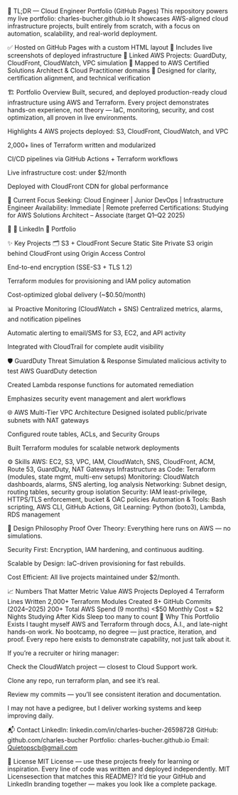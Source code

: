 🧠 TL;DR — Cloud Engineer Portfolio (GitHub Pages)
This repository powers my live portfolio: charles-bucher.github.io
It showcases AWS-aligned cloud infrastructure projects, built entirely from scratch, with a focus on automation, scalability, and real-world deployment.

✅ Hosted on GitHub Pages with a custom HTML layout
📸 Includes live screenshots of deployed infrastructure
🔗 Linked AWS Projects: GuardDuty, CloudFront, CloudWatch, VPC simulation
🧱 Mapped to AWS Certified Solutions Architect & Cloud Practitioner domains
🎯 Designed for clarity, certification alignment, and technical verification

🏗️ Portfolio Overview
Built, secured, and deployed production-ready cloud infrastructure using AWS and Terraform.
Every project demonstrates hands-on experience, not theory — IaC, monitoring, security, and cost optimization, all proven in live environments.

Highlights
4 AWS projects deployed: S3, CloudFront, CloudWatch, and VPC

2,000+ lines of Terraform written and modularized

CI/CD pipelines via GitHub Actions + Terraform workflows

Live infrastructure cost: under $2/month

Deployed with CloudFront CDN for global performance

🎯 Current Focus
Seeking: Cloud Engineer | Junior DevOps | Infrastructure Engineer
Availability: Immediate | Remote preferred
Certifications: Studying for AWS Solutions Architect – Associate (target Q1–Q2 2025)

📧 
💼 LinkedIn
🔗 Portfolio

✨ Key Projects
🗂️ S3 + CloudFront Secure Static Site
Private S3 origin behind CloudFront using Origin Access Control

End-to-end encryption (SSE-S3 + TLS 1.2)

Terraform modules for provisioning and IAM policy automation

Cost-optimized global delivery (~$0.50/month)

📊 Proactive Monitoring (CloudWatch + SNS)
Centralized metrics, alarms, and notification pipelines

Automatic alerting to email/SMS for S3, EC2, and API activity

Integrated with CloudTrail for complete audit visibility

🛡️ GuardDuty Threat Simulation & Response
Simulated malicious activity to test AWS GuardDuty detection

Created Lambda response functions for automated remediation

Emphasizes security event management and alert workflows

🌐 AWS Multi-Tier VPC Architecture
Designed isolated public/private subnets with NAT gateways

Configured route tables, ACLs, and Security Groups

Built Terraform modules for scalable network deployments

⚙️ Skills
AWS: EC2, S3, VPC, IAM, CloudWatch, SNS, CloudFront, ACM, Route 53, GuardDuty, NAT Gateways
Infrastructure as Code: Terraform (modules, state mgmt, multi-env setups)
Monitoring: CloudWatch dashboards, alarms, SNS alerting, log analysis
Networking: Subnet design, routing tables, security group isolation
Security: IAM least-privilege, HTTPS/TLS enforcement, bucket & OAC policies
Automation & Tools: Bash scripting, AWS CLI, GitHub Actions, Git
Learning: Python (boto3), Lambda, RDS management

🧩 Design Philosophy
Proof Over Theory: Everything here runs on AWS — no simulations.

Security First: Encryption, IAM hardening, and continuous auditing.

Scalable by Design: IaC-driven provisioning for fast rebuilds.

Cost Efficient: All live projects maintained under $2/month.

📈 Numbers That Matter
Metric	Value
AWS Projects Deployed	4
Terraform Lines Written	2,000+
Terraform Modules Created	8+
GitHub Commits (2024–2025)	200+
Total AWS Spend (9 months)	<$50
Monthly Cost	≈ $2
Nights Studying After Kids Sleep	too many to count
🧭 Why This Portfolio Exists
I taught myself AWS and Terraform through docs, A.I., and late-night hands-on work.
No bootcamp, no degree — just practice, iteration, and proof.
Every repo here exists to demonstrate capability, not just talk about it.

If you’re a recruiter or hiring manager:

Check the CloudWatch project — closest to Cloud Support work.

Clone any repo, run terraform plan, and see it’s real.

Review my commits — you’ll see consistent iteration and documentation.

I may not have a pedigree, but I deliver working systems and keep improving daily.

📬 Contact
LinkedIn: linkedin.com/in/charles-bucher-26598728
GitHub: github.com/charles-bucher
Portfolio: charles-bucher.github.io
Email: Quietopscb@gmail.com    

📄 License
MIT License — use these projects freely for learning or inspiration.
Every line of code was written and deployed independently.
MIT Licensesection that matches this README)? It’d tie your GitHub and LinkedIn branding together — makes you look like a complete package.

